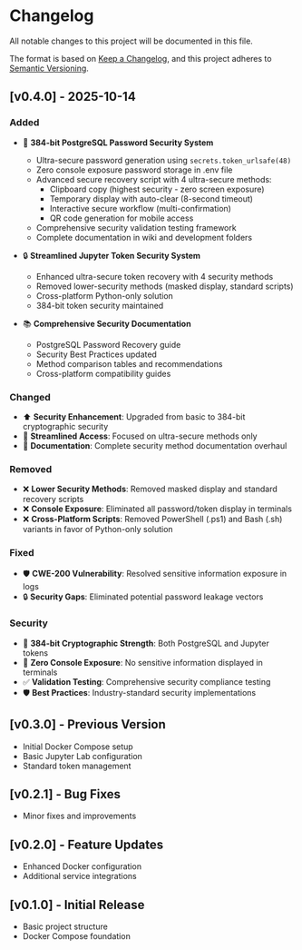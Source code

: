 # Changelog

All notable changes to this project will be documented in this file.

The format is based on [Keep a Changelog](https://keepachangelog.com/en/1.0.0/),
and this project adheres to [Semantic Versioning](https://semver.org/spec/v2.0.0.html).

## [v0.4.0] - 2025-10-14

### Added
- 🔐 **384-bit PostgreSQL Password Security System**
  - Ultra-secure password generation using `secrets.token_urlsafe(48)`
  - Zero console exposure password storage in .env file
  - Advanced secure recovery script with 4 ultra-secure methods:
    - Clipboard copy (highest security - zero screen exposure)
    - Temporary display with auto-clear (8-second timeout)
    - Interactive secure workflow (multi-confirmation)
    - QR code generation for mobile access
  - Comprehensive security validation testing framework
  - Complete documentation in wiki and development folders

- 🔒 **Streamlined Jupyter Token Security System**
  - Enhanced ultra-secure token recovery with 4 security methods
  - Removed lower-security methods (masked display, standard scripts)
  - Cross-platform Python-only solution
  - 384-bit token security maintained

- 📚 **Comprehensive Security Documentation**
  - PostgreSQL Password Recovery guide
  - Security Best Practices updated
  - Method comparison tables and recommendations
  - Cross-platform compatibility guides

### Changed
- ⬆️ **Security Enhancement**: Upgraded from basic to 384-bit cryptographic security
- 🔄 **Streamlined Access**: Focused on ultra-secure methods only
- 📖 **Documentation**: Complete security method documentation overhaul

### Removed
- ❌ **Lower Security Methods**: Removed masked display and standard recovery scripts
- ❌ **Console Exposure**: Eliminated all password/token display in terminals
- ❌ **Cross-Platform Scripts**: Removed PowerShell (.ps1) and Bash (.sh) variants in favor of Python-only solution

### Fixed
- 🛡️ **CWE-200 Vulnerability**: Resolved sensitive information exposure in logs
- 🔒 **Security Gaps**: Eliminated potential password leakage vectors

### Security
- 🔐 **384-bit Cryptographic Strength**: Both PostgreSQL and Jupyter tokens
- 🚫 **Zero Console Exposure**: No sensitive information displayed in terminals
- ✅ **Validation Testing**: Comprehensive security compliance testing
- 🛡️ **Best Practices**: Industry-standard security implementations

## [v0.3.0] - Previous Version
- Initial Docker Compose setup
- Basic Jupyter Lab configuration
- Standard token management

## [v0.2.1] - Bug Fixes
- Minor fixes and improvements

## [v0.2.0] - Feature Updates
- Enhanced Docker configuration
- Additional service integrations

## [v0.1.0] - Initial Release
- Basic project structure
- Docker Compose foundation